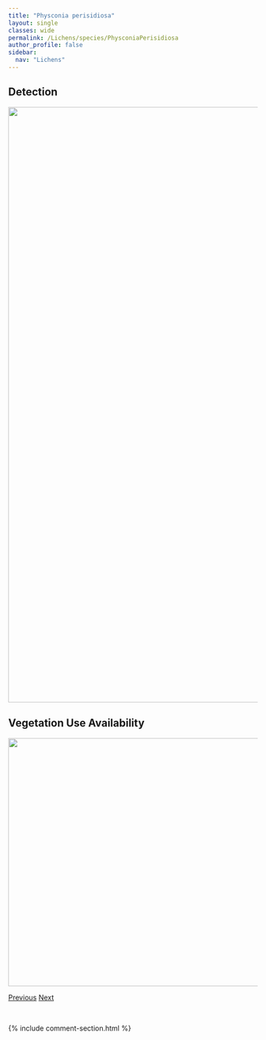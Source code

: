 ```yaml
---
title: "Physconia perisidiosa"
layout: single
classes: wide
permalink: /Lichens/species/PhysconiaPerisidiosa
author_profile: false
sidebar:
  nav: "Lichens"
---
```


<h2>Detection</h2>

<a href="https://drive.google.com/uc?export=view&id=17WEEiI9MXc0eiS3kexDogCNK718sh42M">
<img src="https://drive.google.com/uc?export=view&id=17WEEiI9MXc0eiS3kexDogCNK718sh42M" height = "1200" width = "800">
</a>


<h2>Vegetation Use Availability</h2>

<a href="https://drive.google.com/uc?export=view&id=1Zg23ILAa_XtHLmf1T8sc8gRHo4Nv3fT5">
<img src="https://drive.google.com/uc?export=view&id=1Zg23ILAa_XtHLmf1T8sc8gRHo4Nv3fT5" height = "500" width = "1000">
</a>


<a href="/DevelopmentWebsite/Lichens/species/PhysconiaMuscigena" class="pagination--pager" title="Physconia muscigena">Previous</a> <a href="/DevelopmentWebsite/Lichens/species/PlacidiumNorvegicum" class="pagination--pager" title="Placidium norvegicum">Next</a>

<p>&nbsp;</p>

{% include comment-section.html %}
